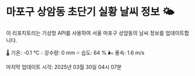 
# 마포구 상암동 초단기 실황 날씨 정보 🌤️

이 리포지토리는 기상청 API를 사용하여 서울 마포구 상암동의 날씨 정보를 업데이트합니다. 

🌡️ 기온: -0.1 ℃
💧 강수량: 0 mm
💦 습도: 64 %
🌬️ 풍속: 1.6 m/s

마지막 업데이트 시각: 2025년 03월 30일 04시 07분    
